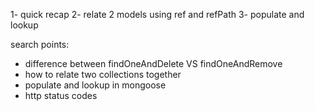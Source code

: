 
1- quick recap 
2- relate 2 models using ref and refPath
3- populate and lookup 


search points:
   * difference between findOneAndDelete VS findOneAndRemove
   * how to relate two collections together 
   * populate and lookup in mongoose
   * http status codes
